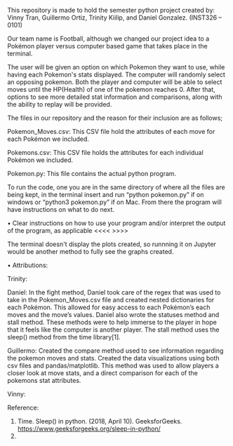 This repository is made to hold the semester python project created by: Vinny Tran, Guillermo Ortiz, Trinity Kiilip, and Daniel Gonzalez. (INST326 – 0101)

Our team name is Football, although we changed our project idea to a Pokémon player versus computer based game that takes place in the terminal.  

The user will be given an option on which Pokemon they want to use, while having each Pokemon's stats displayed. The computer will randomly select an opposing pokemon. Both the player and computer will be able to select moves until the HP(Health) of one of the pokemon reaches 0. After that, options to see more detailed stat information and comparisons, along with the ability to replay will be provided.

The files in our repository and the reason for their inclusion are as follows;

Pokemon_Moves.csv:  This CSV file hold the attributes of each move for each Pokémon we included.

Pokemons.csv:       This CSV file holds the attributes for each individual Pokémon we included.

Pokemon.py:         This file contains the actual python program.


To run the code, one you are in the same directory of where all the files are being kept, in the terminal insert and run “python pokemon.py” if on windows or “python3 pokemon.py” if on Mac. From there the program will have instructions on what to do next.

• Clear instructions on how to use your program and/or interpret the output of the program, as applicable
<<<< >>>>


The terminal doesn't display the plots created, so runnning it on Jupyter would be another method to fully see the graphs created.

• Attributions: 

Trinity: 

Daniel: In the fight method, Daniel took care of the regex that was used to take in the Pokemon_Moves.csv file and created nested dictionaries for each Pokémon. This allowed for easy access to each Pokémon’s each moves and the move’s values.  Daniel also wrote the statuses method and stall method. These methods were to help immerse to the player in hope that it feels like the computer is another player. The stall method uses the sleep() method from the time library[1].

Guillermo: Created the compare method used to see information regarding the pokemon moves and stats. Created the data visualizations using both csv files and pandas/matplotlib. This method was used to allow players a closer look at move stats, and a direct comparison for each of the pokemons stat attributes. 

Vinny:


Reference:
1.	Time. Sleep() in python. (2018, April 10). GeeksforGeeks. https://www.geeksforgeeks.org/sleep-in-python/ 
2.	


